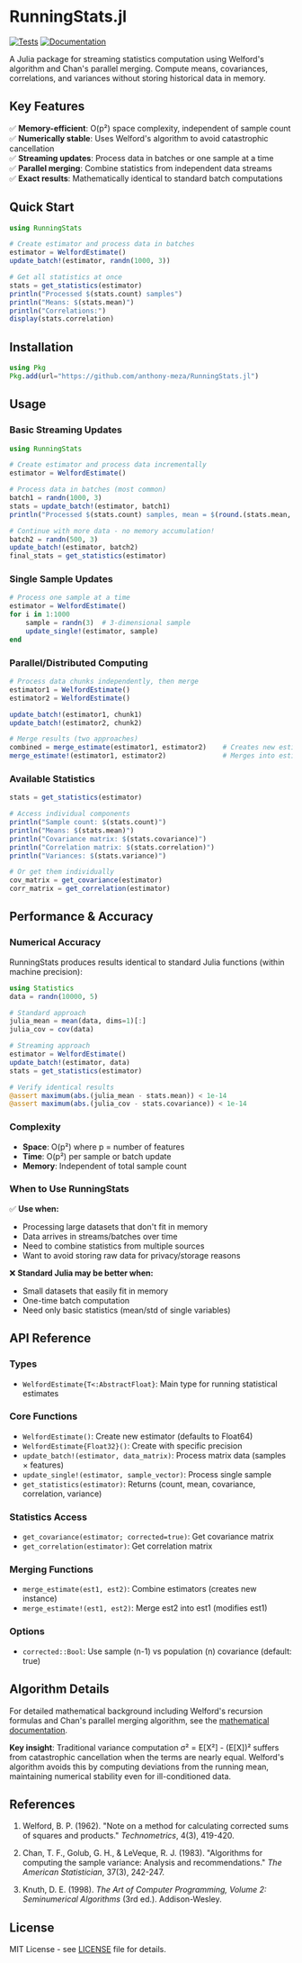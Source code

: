 # RunningStats.jl

[![Tests](https://github.com/anthony-meza/RunningStats.jl/workflows/CI/badge.svg)](https://github.com/anthony-meza/RunningStats.jl/actions)
[![Documentation](https://img.shields.io/badge/docs-stable-blue.svg)](https://anthony-meza.github.io/RunningStats.jl/)

A Julia package for streaming statistics computation using Welford's algorithm and Chan's parallel merging. Compute means, covariances, correlations, and variances without storing historical data in memory. 

## Key Features

✅ **Memory-efficient**: O(p²) space complexity, independent of sample count  
✅ **Numerically stable**: Uses Welford's algorithm to avoid catastrophic cancellation  
✅ **Streaming updates**: Process data in batches or one sample at a time  
✅ **Parallel merging**: Combine statistics from independent data streams  
✅ **Exact results**: Mathematically identical to standard batch computations  

## Quick Start

```julia
using RunningStats

# Create estimator and process data in batches
estimator = WelfordEstimate()
update_batch!(estimator, randn(1000, 3))

# Get all statistics at once
stats = get_statistics(estimator)
println("Processed $(stats.count) samples")
println("Means: $(stats.mean)")
println("Correlations:")
display(stats.correlation)
```

## Installation

```julia
using Pkg
Pkg.add(url="https://github.com/anthony-meza/RunningStats.jl")
```

## Usage

### Basic Streaming Updates

```julia
using RunningStats

# Create estimator and process data incrementally
estimator = WelfordEstimate()

# Process data in batches (most common)
batch1 = randn(1000, 3)
stats = update_batch!(estimator, batch1)
println("Processed $(stats.count) samples, mean = $(round.(stats.mean, digits=3))")

# Continue with more data - no memory accumulation!
batch2 = randn(500, 3) 
update_batch!(estimator, batch2)
final_stats = get_statistics(estimator)
```

### Single Sample Updates

```julia
# Process one sample at a time
estimator = WelfordEstimate()
for i in 1:1000
    sample = randn(3)  # 3-dimensional sample
    update_single!(estimator, sample)
end
```

### Parallel/Distributed Computing

```julia
# Process data chunks independently, then merge
estimator1 = WelfordEstimate()
estimator2 = WelfordEstimate()

update_batch!(estimator1, chunk1)
update_batch!(estimator2, chunk2)

# Merge results (two approaches)
combined = merge_estimate(estimator1, estimator2)    # Creates new estimator
merge_estimate!(estimator1, estimator2)              # Merges into estimator1
```

### Available Statistics

```julia
stats = get_statistics(estimator)

# Access individual components
println("Sample count: $(stats.count)")
println("Means: $(stats.mean)")
println("Covariance matrix: $(stats.covariance)")
println("Correlation matrix: $(stats.correlation)")  
println("Variances: $(stats.variance)")

# Or get them individually
cov_matrix = get_covariance(estimator)
corr_matrix = get_correlation(estimator)
```

## Performance & Accuracy

### Numerical Accuracy
RunningStats produces results identical to standard Julia functions (within machine precision):

```julia
using Statistics
data = randn(10000, 5)

# Standard approach 
julia_mean = mean(data, dims=1)[:]
julia_cov = cov(data)

# Streaming approach
estimator = WelfordEstimate()
update_batch!(estimator, data)
stats = get_statistics(estimator)

# Verify identical results
@assert maximum(abs.(julia_mean - stats.mean)) < 1e-14
@assert maximum(abs.(julia_cov - stats.covariance)) < 1e-14
```

### Complexity
- **Space**: O(p²) where p = number of features  
- **Time**: O(p²) per sample or batch update
- **Memory**: Independent of total sample count

### When to Use RunningStats

✅ **Use when:**
- Processing large datasets that don't fit in memory
- Data arrives in streams/batches over time
- Need to combine statistics from multiple sources
- Want to avoid storing raw data for privacy/storage reasons

❌ **Standard Julia may be better when:**
- Small datasets that easily fit in memory
- One-time batch computation
- Need only basic statistics (mean/std of single variables)

## API Reference

### Types

- `WelfordEstimate{T<:AbstractFloat}`: Main type for running statistical estimates

### Core Functions

- `WelfordEstimate()`: Create new estimator (defaults to Float64)
- `WelfordEstimate{Float32}()`: Create with specific precision
- `update_batch!(estimator, data_matrix)`: Process matrix data (samples × features)
- `update_single!(estimator, sample_vector)`: Process single sample
- `get_statistics(estimator)`: Returns (count, mean, covariance, correlation, variance)

### Statistics Access

- `get_covariance(estimator; corrected=true)`: Get covariance matrix
- `get_correlation(estimator)`: Get correlation matrix

### Merging Functions

- `merge_estimate(est1, est2)`: Combine estimators (creates new instance)
- `merge_estimate!(est1, est2)`: Merge est2 into est1 (modifies est1)

### Options

- `corrected::Bool`: Use sample (n-1) vs population (n) covariance (default: true)

## Algorithm Details

For detailed mathematical background including Welford's recursion formulas and Chan's parallel merging algorithm, see the [mathematical documentation](https://anthony-meza.github.io/RunningStats.jl/stable/mathematical_background/).

**Key insight**: Traditional variance computation σ² = E[X²] - (E[X])² suffers from catastrophic cancellation when the terms are nearly equal. Welford's algorithm avoids this by computing deviations from the running mean, maintaining numerical stability even for ill-conditioned data.

## References

1. Welford, B. P. (1962). "Note on a method for calculating corrected sums of squares and products." *Technometrics*, 4(3), 419-420.

2. Chan, T. F., Golub, G. H., & LeVeque, R. J. (1983). "Algorithms for computing the sample variance: Analysis and recommendations." *The American Statistician*, 37(3), 242-247.

3. Knuth, D. E. (1998). *The Art of Computer Programming, Volume 2: Seminumerical Algorithms* (3rd ed.). Addison-Wesley.

## License

MIT License - see [LICENSE](LICENSE) file for details.
